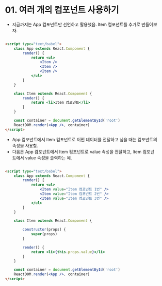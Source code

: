 # 01. 여러 개의 컴포넌트 사용하기
- 지금까지는 App 컴포넌트만 선언하고 활용했음. Item 컴포넌트를 추가로 만들어보자.
```html

<script type="text/babel">
    class App extends React.Component {
        render() {
            return <ul>
                <Item />
                <Item />
                <Item />
            </ul>
        }
    }

    class Item extends React.Component {
        render() {
            return <li>Item 컴포넌트</li>
        }
    }

    const container = document.getElementById('root')
    ReactDOM.render(<App />, container)
</script>
```
- App 컴포넌트에서 Item 컴포넌트로 어떤 데이터를 전달하고 싶을 때는 컴포넌트의 속성을 사용함.
- 다음은 App 컴포넌트에서 Item 컴포넌트로 value 속성을 전달하고, Item 컴포넌트에서 value 속성을 출력하는 예.
```html

<script type="text/babel">
    class App extends React.Component {
        render() {
            return <ul>
                <Item value="Item 컴포넌트 1번" />
                <Item value="Item 컴포넌트 2번" />
                <Item value="Item 컴포넌트 3번" />
            </ul>
        }
    }

    class Item extends React.Component {

        constructor(props) {
            super(props)
        }

        render() {
            return <li>{this.props.value}</li>
        }
    }

    const container = document.getElementById('root')
    ReactDOM.render(<App />, container)
</script>
```
